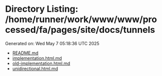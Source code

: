 # Directory Listing: /home/runner/work/www/www/processed/fa/pages/site/docs/tunnels
Generated on: Wed May  7 05:18:36 UTC 2025

- [README.md](README.md)
- [implementation.html.md](implementation.html.md)
- [old-implementation.html.md](old-implementation.html.md)
- [unidirectional.html.md](unidirectional.html.md)
